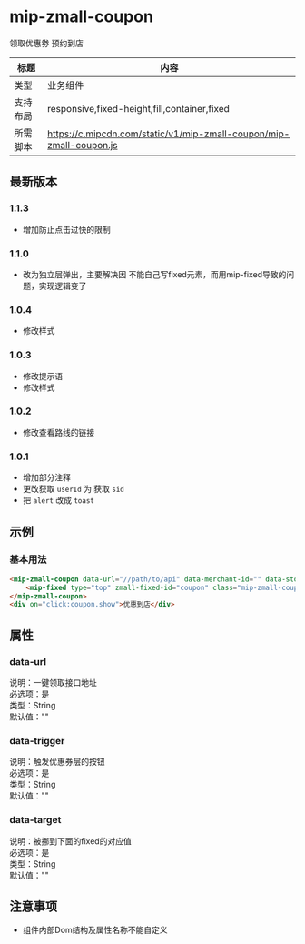 # mip-zmall-coupon

领取优惠劵 预约到店

标题|内容
----|----
类型|业务组件
支持布局|responsive,fixed-height,fill,container,fixed
所需脚本|https://c.mipcdn.com/static/v1/mip-zmall-coupon/mip-zmall-coupon.js

## 最新版本

### 1.1.3

- 增加防止点击过快的限制

### 1.1.0

- 改为独立层弹出，主要解决因 不能自己写fixed元素，而用mip-fixed导致的问题，实现逻辑变了

### 1.0.4

- 修改样式

### 1.0.3

- 修改提示语
- 修改样式

### 1.0.2

- 修改查看路线的链接

### 1.0.1

- 增加部分注释
- 更改获取 `userId` 为 获取 `sid`
- 把 `alert` 改成 `toast`

## 示例

### 基本用法
```html
<mip-zmall-coupon data-url="//path/to/api" data-merchant-id="" data-store-id="" data-trigger="click:coupon.show" data-target="coupon">
    <mip-fixed type="top" zmall-fixed-id="coupon" class="mip-zmall-coupon-fixed"></mip-fixed>
</mip-zmall-coupon>
<div on="click:coupon.show">优惠到店</div>
```

## 属性

### data-url

说明：一键领取接口地址    
必选项：是     
类型：String       
默认值：""     

### data-trigger

说明：触发优惠券层的按钮         
必选项：是         
类型：String          
默认值：""      

### data-target

说明：被挪到下面的fixed的对应值             
必选项：是         
类型：String          
默认值：""

## 注意事项
- 组件内部Dom结构及属性名称不能自定义

